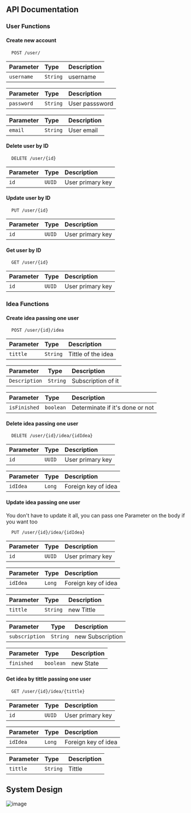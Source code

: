 ## API Documentation

### User Functions

#### Create new account

```http
  POST /user/
```

| Parameter   | Type       | Description                           |
| :---------- | :--------- | :---------------------------------- |
| `username` | `String` | username |

| Parameter   | Type       | Description                           |
| :---------- | :--------- | :---------------------------------- |
| `password` | `String` | User passsword |

| Parameter   | Type       | Description                           |
| :---------- | :--------- | :---------------------------------- |
| `email` | `String` | User email |

#### Delete user by ID

```http
  DELETE /user/{id}
```

| Parameter   | Type       | Description                           |
| :---------- | :--------- | :---------------------------------- |
| `id` | `UUID` | User primary key |

#### Update user by ID

```http
  PUT /user/{id}
```

| Parameter   | Type       | Description                           |
| :---------- | :--------- | :---------------------------------- |
| `id` | `UUID` | User primary key |

#### Get user by ID

```http
  GET /user/{id}
```

| Parameter   | Type       | Description                                   |
| :---------- | :--------- | :------------------------------------------ |
| `id`      | `UUID` |  User primary key |

### Idea Functions

#### Create idea passing one user

```http
  POST /user/{id}/idea
```

| Parameter   | Type       | Description                           |
| :---------- | :--------- | :---------------------------------- |
| `tittle` | `String` | Tittle of the idea |

| Parameter   | Type       | Description                           |
| :---------- | :--------- | :---------------------------------- |
| `Description` | `String` | Subscription of it  |

| Parameter   | Type       | Description                           |
| :---------- | :--------- | :---------------------------------- |
| `isFinished` | `boolean` | Determinate if it's done or not |

#### Delete idea passing one user

```http
  DELETE /user/{id}/idea/{idIdea}
```

| Parameter   | Type       | Description                           |
| :---------- | :--------- | :---------------------------------- |
| `id` | `UUID` | User primary key |

| Parameter   | Type       | Description                           |
| :---------- | :--------- | :---------------------------------- |
| `idIdea` | `Long` | Foreign key of idea |

#### Update idea passing one user
You don't have to update it all, you can pass one Parameter on the body if you want too

```http
  PUT /user/{id}/idea/{idIdea}
```

| Parameter   | Type       | Description                           |
| :---------- | :--------- | :---------------------------------- |
| `id` | `UUID` | User primary key |

| Parameter   | Type       | Description                           |
| :---------- | :--------- | :---------------------------------- |
| `idIdea` | `Long` | Foreign key of idea |

| Parameter   | Type       | Description                           |
| :---------- | :--------- | :---------------------------------- |
| `tittle` | `String` | new Tittle |

| Parameter   | Type       | Description                           |
| :---------- | :--------- | :---------------------------------- |
| `subscription` | `String` | new Subscription |

| Parameter   | Type       | Description                           |
| :---------- | :--------- | :---------------------------------- |
| `finished` | `boolean` | new State|  finished|not finished |

#### Get idea by tittle passing one user

```http
  GET /user/{id}/idea/{tittle}
```

| Parameter   | Type       | Description                                   |
| :---------- | :--------- | :------------------------------------------ |
| `id`      | `UUID` |  User primary key |

| Parameter   | Type       | Description                           |
| :---------- | :--------- | :---------------------------------- |
| `idIdea` | `Long` | Foreign key of idea |

| Parameter   | Type       | Description                           |
| :---------- | :--------- | :---------------------------------- |
| `tittle` | `String` |Tittle |


## System Design
![image](https://github.com/raphaelaugustb/thinker.io/assets/66183690/0b93a800-99ea-4523-a4a5-b38af0a4a1a8)



